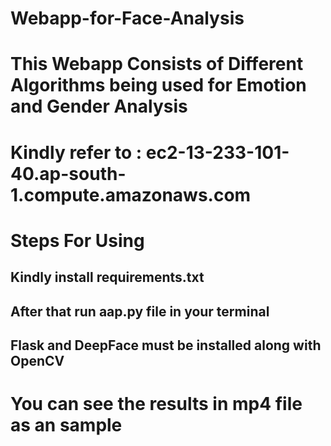 # Webapp-for-Face-Analysis
# This Webapp Consists of Different Algorithms being used for Emotion and Gender Analysis
# Kindly refer to : ec2-13-233-101-40.ap-south-1.compute.amazonaws.com
# Steps For Using
## Kindly install requirements.txt
## After that run aap.py file in your terminal
## Flask and DeepFace must be installed along with OpenCV
# You can see the results in mp4 file as an sample
